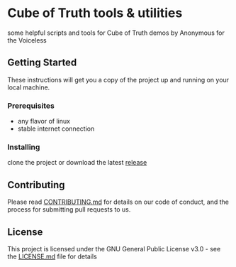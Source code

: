 # Cube of Truth tools & utilities

some helpful scripts and tools for Cube of Truth demos by Anonymous for the Voiceless

## Getting Started

These instructions will get you a copy of the project up and running on your local machine.

### Prerequisites

- any flavor of linux
- stable internet connection

### Installing

clone the project or download the latest [release](https://github.com/Reich-solutions/AV-Cube/releases)

## Contributing

Please read [CONTRIBUTING.md](CONTRIBUTING.md) for details on our code of conduct, and the process for submitting pull requests to us.

## License

This project is licensed under the GNU General Public License v3.0 - see the [LICENSE.md](LICENSE) file for details
